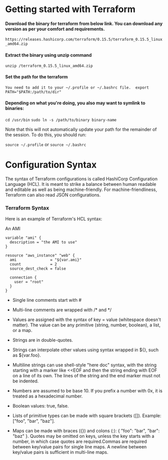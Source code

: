 # Getting started with Terraform 

#### Download the binary for terraform from below link. You can download any version as per your comfort and requirements. 
`https://releases.hashicorp.com/terraform/0.15.5/terraform_0.15.5_linux_amd64.zip`

#### Extract the binary using unzip command
`unzip /terraform_0.15.5_linux_amd64.zip`

#### Set the path for the terraform 
`You need to add it to your ~/.profile or ~/.bashrc file. 
export PATH="$PATH:/path/to/dir"`

#### Depending on what you're doing, you also may want to symlink to binaries:

`cd /usr/bin`
`sudo ln -s /path/to/binary binary-name`

Note that this will not automatically update your path for the remainder of the session. To do this, you should run:

`source ~/.profile`
or
`source ~/.bashrc`

# Configuration Syntax 

The syntax of Terraform configurations is called HashiCorp Configuration Language (HCL). 
It is meant to strike a balance between human readable and editable as well as being machine-friendly. 
For machine-friendliness, Terraform can also read JSON configurations. 

### Terraform Syntax

Here is an example of Terraform's HCL syntax:

An AMI

```
variable "ami" {
  description = "the AMI to use"
}
```

```
resource "aws_instance" "web" {
  ami               = "${var.ami}"
  count             = 2
  source_dest_check = false

  connection {
    user = "root"
  }
}
```

* Single line comments start with #

* Multi-line comments are wrapped with /* and */

* Values are assigned with the syntax of key = value (whitespace doesn't matter). The value can be any primitive (string, number, boolean), a list, or a map.

* Strings are in double-quotes.

* Strings can interpolate other values using syntax wrapped in ${}, such as ${var.foo}.

* Multiline strings can use shell-style "here doc" syntax, with the string starting with a marker like <<EOF and then the string ending with EOF on a line of its own. The lines of the string and the end marker must not be indented.

* Numbers are assumed to be base 10. If you prefix a number with 0x, it is treated as a hexadecimal number.

* Boolean values: true, false.

* Lists of primitive types can be made with square brackets ([]). Example: ["foo", "bar", "baz"].

* Maps can be made with braces ({}) and colons (:): { "foo": "bar", "bar": "baz" }. Quotes may be omitted on keys, unless the key starts with a number, in which case quotes are required.Commas are required between key/value pairs for single line maps. A newline between key/value pairs is sufficient in multi-line maps.
